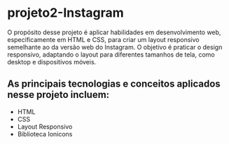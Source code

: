 # projeto2-Instagram

O propósito desse projeto é aplicar habilidades em desenvolvimento web, especificamente em HTML e CSS,
para criar um layout responsivo semelhante ao da versão web do Instagram. O objetivo é praticar o design 
responsivo, adaptando o layout para diferentes tamanhos de tela, como desktop e dispositivos móveis.

## As principais tecnologias e conceitos aplicados nesse projeto incluem:

* HTML
* CSS
* Layout Responsivo
* Biblioteca Ionicons

